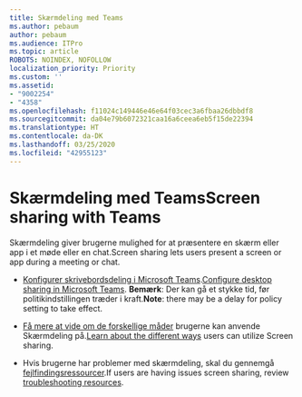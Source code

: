 ```yaml
---
title: Skærmdeling med Teams
ms.author: pebaum
author: pebaum
ms.audience: ITPro
ms.topic: article
ROBOTS: NOINDEX, NOFOLLOW
localization_priority: Priority
ms.custom: ''
ms.assetid:
- "9002254"
- "4358"
ms.openlocfilehash: f11024c149446e46e64f03cec3a6fbaa26dbbdf8
ms.sourcegitcommit: da04e79b6072321caa16a6ceea6eb5f15de22394
ms.translationtype: HT
ms.contentlocale: da-DK
ms.lasthandoff: 03/25/2020
ms.locfileid: "42955123"
---
```

# <a name="screen-sharing-with-teams"></a><span data-ttu-id="1cf43-102">Skærmdeling med Teams</span><span class="sxs-lookup"><span data-stu-id="1cf43-102">Screen sharing with Teams</span></span>

<span data-ttu-id="1cf43-103">Skærmdeling giver brugerne mulighed for at præsentere en skærm eller app i et møde eller en chat.</span><span class="sxs-lookup"><span data-stu-id="1cf43-103">Screen sharing lets users present a screen or app during a meeting or chat.</span></span>

- <span data-ttu-id="1cf43-104">[Konfigurer skrivebordsdeling i Microsoft Teams](https://docs.microsoft.com/microsoftteams/configure-desktop-sharing).</span><span class="sxs-lookup"><span data-stu-id="1cf43-104">[Configure desktop sharing in Microsoft Teams](https://docs.microsoft.com/microsoftteams/configure-desktop-sharing).</span></span> <span data-ttu-id="1cf43-105">**Bemærk**: Der kan gå et stykke tid, før politikindstillingen træder i kraft.</span><span class="sxs-lookup"><span data-stu-id="1cf43-105">**Note**: there may be a delay for policy setting to take effect.</span></span> 

- <span data-ttu-id="1cf43-106">[Få mere at vide om de forskellige måder](https://docs.microsoft.com/microsoftteams/meeting-policies-in-teams#meeting-policy-settings---content-sharing) brugerne kan anvende Skærmdeling på.</span><span class="sxs-lookup"><span data-stu-id="1cf43-106">[Learn about the different ways](https://docs.microsoft.com/microsoftteams/meeting-policies-in-teams#meeting-policy-settings---content-sharing) users can utilize Screen sharing.</span></span> 

- <span data-ttu-id="1cf43-107">Hvis brugerne har problemer med skærmdeling, skal du gennemgå [fejlfindingsressourcer](https://docs.microsoft.com/microsoftteams/connectivity-issues).</span><span class="sxs-lookup"><span data-stu-id="1cf43-107">If users are having issues screen sharing, review [troubleshooting resources](https://docs.microsoft.com/microsoftteams/connectivity-issues).</span></span> 
